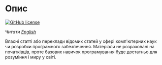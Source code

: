 # Опис

[![GitHub license](https://img.shields.io/badge/license-Apache%20License%202.0-blue.svg?style=flat)](https://www.apache.org/licenses/LICENSE-2.0)

*Читати [English](README.md)*

Власні статті або переклади відомих статей у сфері комп'ютерних наук чи
розробки програмного забезпечення. Матеріали не розраховані на початківців,
проте базових навичок програмування буде достатньо для розуміння 
і миру у світі.
